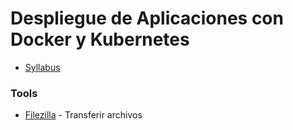 # Despliegue de Aplicaciones con Docker y Kubernetes

* [Syllabus](https://raw.githubusercontent.com/mzegarras/Galaxy-DockerK8S-202009/master/Lab01/Syllabus.pdf)


### Tools
* [Filezilla](https://filezilla-project.org/) - Transferir archivos